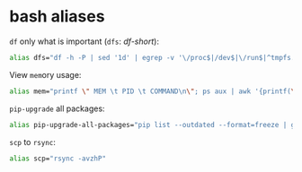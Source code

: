 # bash aliases

`df` only what is important (`dfs`: _df-short_):

```bash
alias dfs="df -h -P | sed '1d' | egrep -v '\/proc$|/dev$|\/run$|^tmpfs.*\/dev.*$|^tmpfs.*\/run.*$|^tmpfs.*\/sys.*$|^tmpfs.*\/var.*$|\/snap.*'"
```

View `mem`ory usage:

```bash
alias mem="printf \" MEM \t PID \t COMMAND\n\"; ps aux | awk '{printf(\"%.0f MB\t %d\t%s\n\", \$6/1024, \$2, \$11)}' | sort -rn | head -25"
```

`pip-upgrade` all packages:

```bash
alias pip-upgrade-all-packages="pip list --outdated --format=freeze | grep -v '^\-e' | cut -d = -f 1  | xargs -n1 pip install -U"
```

`scp` to `rsync`:

```bash
alias scp="rsync -avzhP"
```
